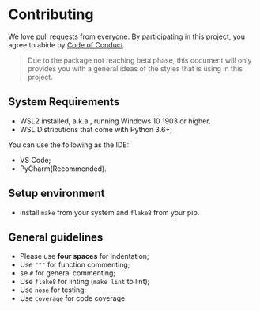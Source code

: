# Contributing

We love pull requests from everyone. By participating in this project, you agree to abide by [Code of Conduct](CODE_OF_CONDUCT.md).

> Due to the package not reaching beta phase, this document will only provides you with a general ideas of the styles that is using in this project.

## System Requirements

- WSL2 installed, a.k.a., running Windows 10 1903 or higher. 
- WSL Distributions that come with Python 3.6+;

You can use the following as the IDE:
- VS Code;
- PyCharm(Recommended).

## Setup environment

- install `make` from your system and `flake8` from your pip.

## General guidelines

- Please use **four spaces** for indentation;
- Use `"""` for function commenting;
- se `#` for general commenting;
- Use `flake8` for linting (`make lint` to lint);
- Use `nose` for testing;
- Use `coverage` for code coverage.

